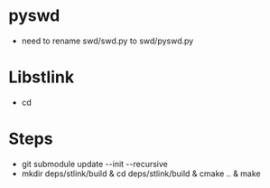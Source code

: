 # pyswd
 - need to rename swd/swd.py to swd/pyswd.py

# Libstlink
 - cd

# Steps
 - git submodule update --init --recursive
 - mkdir deps/stlink/build & cd deps/stlink/build & cmake .. & make

